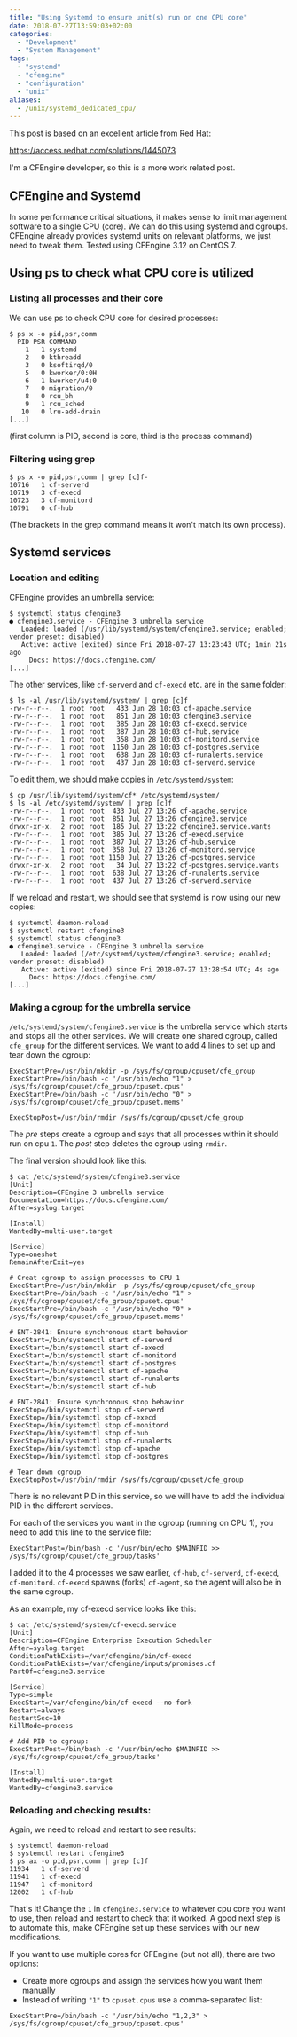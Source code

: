 ```yaml
---
title: "Using Systemd to ensure unit(s) run on one CPU core"
date: 2018-07-27T13:59:03+02:00
categories:
  - "Development"
  - "System Management"
tags:
  - "systemd"
  - "cfengine"
  - "configuration"
  - "unix"
aliases:
  - /unix/systemd_dedicated_cpu/
---
```


This post is based on an excellent article from Red Hat:

https://access.redhat.com/solutions/1445073

I'm a CFEngine developer, so this is a more work related post.

## CFEngine and Systemd

In some performance critical situations, it makes sense to limit management software to a single CPU (core).
We can do this using systemd and cgroups.
CFEngine already provides systemd units on relevant platforms, we just need to tweak them.
Tested using CFEngine 3.12 on CentOS 7.

## Using ps to check what CPU core is utilized

### Listing all processes and their core

We can use ps to check CPU core for desired processes:

```
$ ps x -o pid,psr,comm
  PID PSR COMMAND
    1   1 systemd
    2   0 kthreadd
    3   0 ksoftirqd/0
    5   0 kworker/0:0H
    6   1 kworker/u4:0
    7   0 migration/0
    8   0 rcu_bh
    9   1 rcu_sched
   10   0 lru-add-drain
[...]
```

(first column is PID, second is core, third is the process command)

### Filtering using grep

```
$ ps x -o pid,psr,comm | grep [c]f-
10716   1 cf-serverd
10719   3 cf-execd
10723   3 cf-monitord
10791   0 cf-hub
```

(The brackets in the grep command means it won't match its own process).

## Systemd services

### Location and editing

CFEngine provides an umbrella service:

```
$ systemctl status cfengine3
● cfengine3.service - CFEngine 3 umbrella service
   Loaded: loaded (/usr/lib/systemd/system/cfengine3.service; enabled; vendor preset: disabled)
   Active: active (exited) since Fri 2018-07-27 13:23:43 UTC; 1min 21s ago
     Docs: https://docs.cfengine.com/
[...]
```

The other services, like `cf-serverd` and `cf-execd` etc. are in the same folder:

```
$ ls -al /usr/lib/systemd/system/ | grep [c]f
-rw-r--r--.  1 root root   433 Jun 28 10:03 cf-apache.service
-rw-r--r--.  1 root root   851 Jun 28 10:03 cfengine3.service
-rw-r--r--.  1 root root   385 Jun 28 10:03 cf-execd.service
-rw-r--r--.  1 root root   387 Jun 28 10:03 cf-hub.service
-rw-r--r--.  1 root root   358 Jun 28 10:03 cf-monitord.service
-rw-r--r--.  1 root root  1150 Jun 28 10:03 cf-postgres.service
-rw-r--r--.  1 root root   638 Jun 28 10:03 cf-runalerts.service
-rw-r--r--.  1 root root   437 Jun 28 10:03 cf-serverd.service
```

To edit them, we should make copies in `/etc/systemd/system`:

```
$ cp /usr/lib/systemd/system/cf* /etc/systemd/system/
$ ls -al /etc/systemd/system/ | grep [c]f
-rw-r--r--.  1 root root  433 Jul 27 13:26 cf-apache.service
-rw-r--r--.  1 root root  851 Jul 27 13:26 cfengine3.service
drwxr-xr-x.  2 root root  185 Jul 27 13:22 cfengine3.service.wants
-rw-r--r--.  1 root root  385 Jul 27 13:26 cf-execd.service
-rw-r--r--.  1 root root  387 Jul 27 13:26 cf-hub.service
-rw-r--r--.  1 root root  358 Jul 27 13:26 cf-monitord.service
-rw-r--r--.  1 root root 1150 Jul 27 13:26 cf-postgres.service
drwxr-xr-x.  2 root root   34 Jul 27 13:22 cf-postgres.service.wants
-rw-r--r--.  1 root root  638 Jul 27 13:26 cf-runalerts.service
-rw-r--r--.  1 root root  437 Jul 27 13:26 cf-serverd.service
```

If we reload and restart, we should see that systemd is now using our new copies:

```
$ systemctl daemon-reload
$ systemctl restart cfengine3
$ systemctl status cfengine3
● cfengine3.service - CFEngine 3 umbrella service
   Loaded: loaded (/etc/systemd/system/cfengine3.service; enabled; vendor preset: disabled)
   Active: active (exited) since Fri 2018-07-27 13:28:54 UTC; 4s ago
     Docs: https://docs.cfengine.com/
[...]
```

### Making a cgroup for the umbrella service

`/etc/systemd/system/cfengine3.service` is the umbrella service which starts and stops all the other services.
We will create one shared cgroup, called `cfe_group` for the different services.
We want to add 4 lines to set up and tear down the cgroup:

```
ExecStartPre=/usr/bin/mkdir -p /sys/fs/cgroup/cpuset/cfe_group
ExecStartPre=/bin/bash -c '/usr/bin/echo "1" > /sys/fs/cgroup/cpuset/cfe_group/cpuset.cpus'
ExecStartPre=/bin/bash -c '/usr/bin/echo "0" > /sys/fs/cgroup/cpuset/cfe_group/cpuset.mems'

ExecStopPost=/usr/bin/rmdir /sys/fs/cgroup/cpuset/cfe_group
```

The _pre_ steps create a cgroup and says that all processes within it should run on cpu `1`.
The _post_ step deletes the cgroup using `rmdir`.

The final version should look like this:

```
$ cat /etc/systemd/system/cfengine3.service
[Unit]
Description=CFEngine 3 umbrella service
Documentation=https://docs.cfengine.com/
After=syslog.target

[Install]
WantedBy=multi-user.target

[Service]
Type=oneshot
RemainAfterExit=yes

# Creat cgroup to assign processes to CPU 1
ExecStartPre=/usr/bin/mkdir -p /sys/fs/cgroup/cpuset/cfe_group
ExecStartPre=/bin/bash -c '/usr/bin/echo "1" > /sys/fs/cgroup/cpuset/cfe_group/cpuset.cpus'
ExecStartPre=/bin/bash -c '/usr/bin/echo "0" > /sys/fs/cgroup/cpuset/cfe_group/cpuset.mems'

# ENT-2841: Ensure synchronous start behavior
ExecStart=/bin/systemctl start cf-serverd
ExecStart=/bin/systemctl start cf-execd
ExecStart=/bin/systemctl start cf-monitord
ExecStart=/bin/systemctl start cf-postgres
ExecStart=/bin/systemctl start cf-apache
ExecStart=/bin/systemctl start cf-runalerts
ExecStart=/bin/systemctl start cf-hub

# ENT-2841: Ensure synchronous stop behavior
ExecStop=/bin/systemctl stop cf-serverd
ExecStop=/bin/systemctl stop cf-execd
ExecStop=/bin/systemctl stop cf-monitord
ExecStop=/bin/systemctl stop cf-hub
ExecStop=/bin/systemctl stop cf-runalerts
ExecStop=/bin/systemctl stop cf-apache
ExecStop=/bin/systemctl stop cf-postgres

# Tear down cgroup
ExecStopPost=/usr/bin/rmdir /sys/fs/cgroup/cpuset/cfe_group
```

There is no relevant PID in this service, so we will have to add the individual PID in the different services.

For each of the services you want in the cgroup (running on CPU 1), you need to add this line to the service file:

```
ExecStartPost=/bin/bash -c '/usr/bin/echo $MAINPID >> /sys/fs/cgroup/cpuset/cfe_group/tasks'
```

I added it to the 4 processes we saw earlier, `cf-hub`, `cf-serverd`, `cf-execd`, `cf-monitord`.
`cf-execd` spawns (forks) `cf-agent`, so the agent will also be in the same cgroup.

As an example, my cf-execd service looks like this:

```
$ cat /etc/systemd/system/cf-execd.service
[Unit]
Description=CFEngine Enterprise Execution Scheduler
After=syslog.target
ConditionPathExists=/var/cfengine/bin/cf-execd
ConditionPathExists=/var/cfengine/inputs/promises.cf
PartOf=cfengine3.service

[Service]
Type=simple
ExecStart=/var/cfengine/bin/cf-execd --no-fork
Restart=always
RestartSec=10
KillMode=process

# Add PID to cgroup:
ExecStartPost=/bin/bash -c '/usr/bin/echo $MAINPID >> /sys/fs/cgroup/cpuset/cfe_group/tasks'

[Install]
WantedBy=multi-user.target
WantedBy=cfengine3.service
```

### Reloading and checking results:

Again, we need to reload and restart to see results:

```
$ systemctl daemon-reload
$ systemctl restart cfengine3
$ ps ax -o pid,psr,comm | grep [c]f
11934   1 cf-serverd
11941   1 cf-execd
11947   1 cf-monitord
12002   1 cf-hub
```

That's it!
Change the `1` in `cfengine3.service` to whatever cpu core you want to use, then reload and restart to check that it worked.
A good next step is to automate this, make CFEngine set up these services with our new modifications.

If you want to use multiple cores for CFEngine (but not all), there are two options:

- Create more cgroups and assign the services how you want them manually
- Instead of writing `"1"` to `cpuset.cpus` use a comma-separated list:

```
ExecStartPre=/bin/bash -c '/usr/bin/echo "1,2,3" > /sys/fs/cgroup/cpuset/cfe_group/cpuset.cpus'
```
